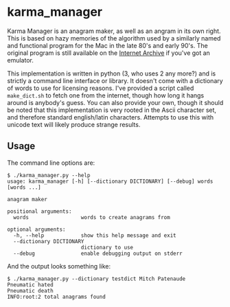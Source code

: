 # karma_manager

Karma Manager is an anagram maker, as well as an angram in its own right.  This is based on hazy memories of the algorithm used by a similarly
named and functional program for the Mac in the late 80's and early 90's.  The original program is still available on the 
[Internet Archive](https://archive.org/details/MacintoshSharewareGamesK) if you've got an emulator.  

This implementation is written in python (3, who uses 2 any more?) and is strictly a command line interface or library.  It doesn't come with a dictionary of words to use
for licensing reasons.  I've provided a script called `make_dict.sh` to fetch one from the internet, though how long it hangs around is anybody's
guess.  You can also provide your own, though it should be noted that this implementation is very rooted in the Ascii character set, and therefore 
standard english/latin characters.  Attempts to use this with unicode text will likely produce strange results.

## Usage
The command line options are:
```
$ ./karma_manager.py --help
usage: karma_manager [-h] [--dictionary DICTIONARY] [--debug] words [words ...]

anagram maker

positional arguments:
  words                 words to create anagrams from

optional arguments:
  -h, --help            show this help message and exit
  --dictionary DICTIONARY
                        dictionary to use
  --debug               enable debugging output on stderr
```

And the output looks something like:
```
$ ./karma_manager.py --dictionary testdict Mitch Patenaude
Pneumatic hated
Pneumatic death
INFO:root:2 total anagrams found
```
